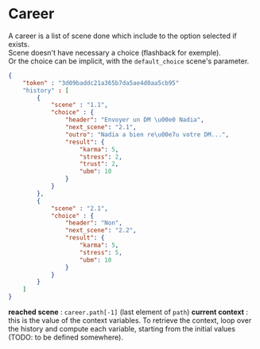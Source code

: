 Career
======

A career is a list of scene done which include to the option selected if exists.  
Scene doesn't have necessary a choice (flashback for exemple).  
Or the choice can be implicit, with the `default_choice` scene's parameter.

```json
{
	"token" : "3d09baddc21a365b7da5ae4d0aa5cb95"
	"history" : [
		{
			"scene" : "1.1",
			"choice" : {
				"header": "Envoyer un DM \u00e0 Nadia",
				"next_scene": "2.1",
				"outro": "Nadia a bien re\u00e7u votre DM...",
				"result": {
					"karma": 5,
					"stress": 2,
					"trust": 2,
					"ubm": 10
				}
			}
		},
		{
			"scene" : "2.1",
			"choice" : {
				"header": "Non",
				"next_scene": "2.2",
				"result": {
					"karma": 5,
					"stress": 5,
					"ubm": 10
				}
			}
		}
	]
}
```

__reached scene__   : `career.path[-1]` (last element of `path`)
__current context__ : this is the value of the context variables. To retrieve the context, loop over the history and compute each variable, starting from the initial values (TODO: to be defined somewhere).